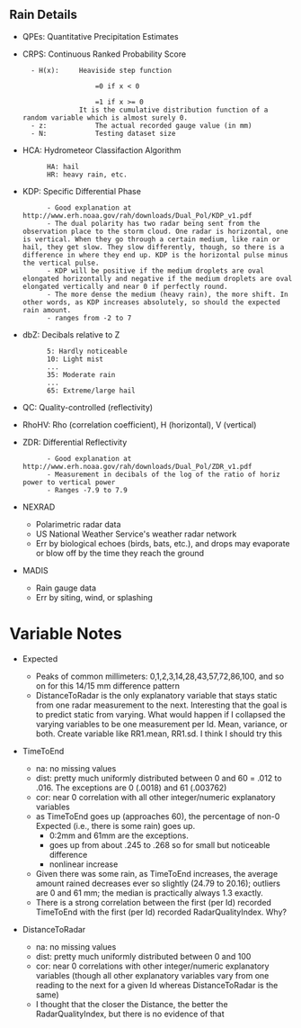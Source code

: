 Rain Details
------------

- QPEs: 	Quantitative Precipitation Estimates

- CRPS: 	Continuous Ranked Probability Score

		- H(x):		Heaviside step function

						=0 if x < 0

						=1 if x >= 0
					It is the cumulative distribution function of a random variable which is almost surely 0.
		- z:			The actual recorded gauge value (in mm)
		- N:			Testing dataset size

- HCA:	Hydrometeor Classifaction Algorithm

			HA: hail
			HR: heavy rain, etc.

- KDP:	Specific Differential Phase

			- Good explanation at http://www.erh.noaa.gov/rah/downloads/Dual_Pol/KDP_v1.pdf
			- The dual polarity has two radar being sent from the observation place to the storm cloud. One radar is horizontal, one is vertical. When they go through a certain medium, like rain or hail, they get slow. They slow differently, though, so there is a difference in where they end up. KDP is the horizontal pulse minus the vertical pulse.
			- KDP will be positive if the medium droplets are oval elongated horizontally and negative if the medium droplets are oval elongated vertically and near 0 if perfectly round.
			- The more dense the medium (heavy rain), the more shift. In other words, as KDP increases absolutely, so should the expected rain amount.
			- ranges from -2 to 7

- dbZ:	Decibals relative to Z

			5: Hardly noticeable
			10: Light mist
			...
			35: Moderate rain
			...
			65: Extreme/large hail

- QC:		Quality-controlled (reflectivity)

- RhoHV: 	Rho (correlation coefficient), H (horizontal), V (vertical)

- ZDR:	Differential Reflectivity

			- Good explanation at http://www.erh.noaa.gov/rah/downloads/Dual_Pol/ZDR_v1.pdf
			- Measurement in decibals of the log of the ratio of horiz power to vertical power
			- Ranges -7.9 to 7.9

- NEXRAD

	- Polarimetric radar data
	- US National Weather Service's weather radar network
	- Err by biological echoes (birds, bats, etc.), and drops may evaporate or blow off by the time they reach the ground

- MADIS

	- Rain gauge data
	- Err by siting, wind, or splashing

Variable Notes
==============
- Expected
	- Peaks of common millimeters: 0,1,2,3,14,28,43,57,72,86,100, and so on for this 14/15 mm difference pattern
	- DistanceToRadar is the only explanatory variable that stays static from one radar measurement to the next. Interesting that the goal is to predict static from varying. What would happen if I collapsed the varying variables to be one measurement per Id. Mean, variance, or both. Create variable like RR1.mean, RR1.sd. I think I should try this

- TimeToEnd
	- na: no missing values
	- dist: pretty much uniformly distributed between 0 and 60 = .012 to .016. The exceptions are 0 (.0018) and 61 (.003762)
	- cor: near 0 correlation with all other integer/numeric explanatory variables
	- as TimeToEnd goes up (approaches 60), the percentage of non-0 Expected (i.e., there is some rain) goes up.
		- 0:2mm and 61mm are the exceptions.
		- goes up from about .245 to .268 so for small but noticeable difference
		- nonlinear increase
	- Given there was some rain, as TimeToEnd increases, the average amount rained decreases ever so slightly (24.79 to 20.16); outliers are 0 and 61 mm; the median is practically always 1.3 exactly.
	- There is a strong correlation between the first (per Id) recorded TimeToEnd with the first (per Id) recorded RadarQualityIndex. Why?

- DistanceToRadar
	- na: no missing values
	- dist: pretty much uniformly distributed between 0 and 100
	- cor: near 0 correlations with other integer/numeric explanatory variables (though all other explanatory variables vary from one reading to the next for a given Id whereas DistanceToRadar is the same)
	- I thought that the closer the Distance, the better the RadarQualityIndex, but there is no evidence of that